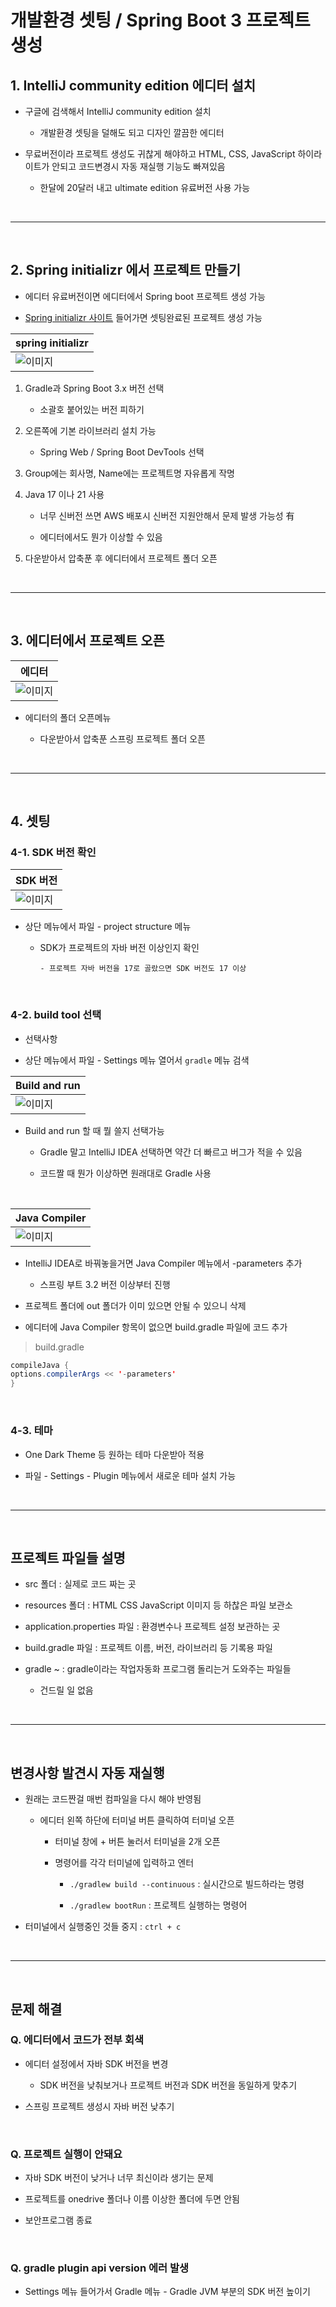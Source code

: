 # 개발환경 셋팅 / Spring Boot 3 프로젝트 생성

## 1. IntelliJ community edition 에디터 설치

- 구글에 검색해서 IntelliJ community edition 설치

  - 개발환경 셋팅을 덜해도 되고 디자인 깔끔한 에디터

- 무료버전이라 프로젝트 생성도 귀찮게 해야하고 HTML, CSS, JavaScript 하이라이트가 안되고 코드변경시 자동 재실행 기능도 빠져있음

    - 한달에 20달러 내고 ultimate edition 유료버전 사용 가능

<br>

---

<br>


## 2. Spring initializr 에서 프로젝트 만들기
- 에디터 유료버전이면 에디터에서 Spring boot 프로젝트 생성 가능

- [Spring initializr 사이트](https://start.spring.io/) 들어가면 셋팅완료된 프로젝트 생성 가능

|spring initializr|
|-|
|![이미지](./img/01.png)|

1. Gradle과 Spring Boot 3.x 버전 선택
   
   - 소괄호 붙어있는 버전 피하기

2. 오른쪽에 기본 라이브러리 설치 가능

    - Spring Web / Spring Boot DevTools 선택

3. Group에는 회사명, Name에는 프로젝트명 자유롭게 작명

4. Java 17 이나 21 사용

    - 너무 신버전 쓰면 AWS 배포시 신버전 지원안해서 문제 발생 가능성 有 
   
    - 에디터에서도 뭔가 이상할 수 있음

5. 다운받아서 압축푼 후 에디터에서 프로젝트 폴더 오픈

<br>

---

<br>

## 3. 에디터에서 프로젝트 오픈

|에디터|
|-|
|![이미지](./img/02.png)|

- 에디터의 폴더 오픈메뉴

    - 다운받아서 압축푼 스프링 프로젝트 폴더 오픈

<br>

---

<br>

## 4. 셋팅
### 4-1. SDK 버전 확인

|SDK 버전|
|-|
|![이미지](./img/03.png)|

- 상단 메뉴에서 파일 - project structure 메뉴

  - SDK가 프로젝트의 자바 버전 이상인지 확인

        - 프로젝트 자바 버전을 17로 골랐으면 SDK 버전도 17 이상

<br>

### 4-2. build tool 선택

- 선택사항

- 상단 메뉴에서 파일 - Settings 메뉴 열어서 `gradle` 메뉴 검색


|Build and run|
|-|
|![이미지](./img/04.png)|

- Build and run 할 때 뭘 쓸지 선택가능

    - Gradle 말고 IntelliJ IDEA 선택하면 약간 더 빠르고 버그가 적을 수 있음

    - 코드짤 때 뭔가 이상하면 원래대로 Gradle 사용

<br>

|Java Compiler|
|-|
|![이미지](./img/05.png)|

- IntelliJ IDEA로 바꿔놓을거면 Java Compiler 메뉴에서 -parameters 추가

  - 스프링 부트 3.2 버전 이상부터 진행

- 프로젝트 폴더에 out 폴더가 이미 있으면 안될 수 있으니 삭제

- 에디터에 Java Compiler 항목이 없으면 build.gradle 파일에 코드 추가

> build.gradle
```java
compileJava {
options.compilerArgs << '-parameters'
}
```

<br>

### 4-3. 테마
- One Dark Theme 등 원하는 테마 다운받아 적용

- 파일 - Settings - Plugin 메뉴에서 새로운 테마 설치 가능

<br>

---

<br>

프로젝트 파일들 설명
---
- src 폴더 : 실제로 코드 짜는 곳

- resources 폴더 : HTML CSS JavaScript 이미지 등 하찮은 파일 보관소

- application.properties 파일 : 환경변수나 프로젝트 설정 보관하는 곳

- build.gradle 파일 : 프로젝트 이름, 버전, 라이브러리 등 기록용 파일

- gradle ~ : gradle이라는 작업자동화 프로그램 돌리는거 도와주는 파일들

  - 건드릴 일 없음

<br>

---

<br>

변경사항 발견시 자동 재실행
---
- 원래는 코드짠걸 매번 컴파일을 다시 해야 반영됨

  - 에디터 왼쪽 하단에 터미널 버튼 클릭하여 터미널 오픈

      - 터미널 창에 + 버튼 눌러서 터미널을 2개 오픈

      - 명령어를 각각 터미널에 입력하고 엔터

          - `./gradlew build --continuous` : 실시간으로 빌드하라는 명령

          - `./gradlew bootRun` : 프로젝트 실행하는 명령어

- 터미널에서 실행중인 것들 중지 : `ctrl + c`

<br>

---

<br>

문제 해결
---
### Q. 에디터에서 코드가 전부 회색

- 에디터 설정에서 자바 SDK 버전을 변경

  - SDK 버전을 낮춰보거나 프로젝트 버전과 SDK 버전을 동일하게 맞추기

- 스프링 프로젝트 생성시 자바 버전 낮추기

<br>

### Q. 프로젝트 실행이 안돼요
- 자바 SDK 버전이 낮거나 너무 최신이라 생기는 문제

- 프로젝트를 onedrive 폴더나 이름 이상한 폴더에 두면 안됨

- 보안프로그램 종료

<br>

### Q. gradle plugin api version 에러 발생
- Settings 메뉴 들어가서 Gradle 메뉴 - Gradle JVM 부분의 SDK 버전 높이기

<br>
